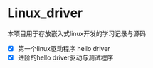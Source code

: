 # Linux_driver

本项目用于存放嵌入式linux开发的学习记录与源码



- [x] 第一个linux驱动程序 hello driver
- [x] 进阶的hello driver驱动与测试程序
